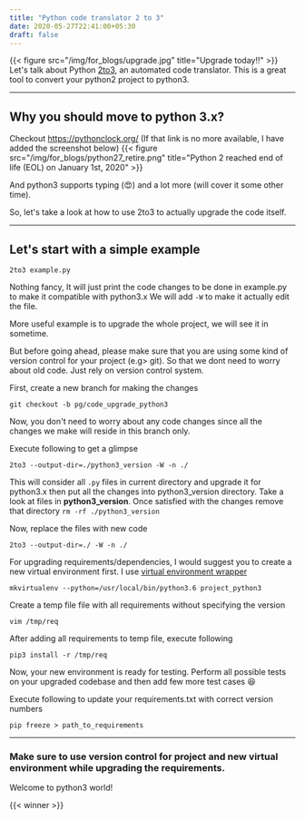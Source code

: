 ```yaml
---
title: "Python code translator 2 to 3"
date: 2020-05-27T22:41:00+05:30
draft: false
---
```

{{< figure src="/img/for_blogs/upgrade.jpg" title="Upgrade today!!" >}}
Let's talk about Python [2to3](https://docs.python.org/3/library/2to3.html), an automated code translator. This is a great tool to convert your python2 project to python3.

-----

## Why you should move to python 3.x?
Checkout https://pythonclock.org/ (If that link is no more available, I have added the screenshot below)
{{< figure src="/img/for_blogs/python27_retire.png" title="Python 2 reached end of life (EOL) on January 1st, 2020" >}}

And python3 supports typing (:heart_eyes:) and a lot more (will cover it some other time).

So, let's take a look at how to use 2to3 to actually upgrade the code itself.

-----

## Let's start with a simple example
```
2to3 example.py
```
Nothing fancy, It will just print the code changes to be done in example.py to make it compatible with python3.x
We will add `-W` to make it actually edit the file.

More useful example is to upgrade the whole project, we will see it in sometime.

But before going ahead, please make sure that you are using some kind of version control for your project (e.g> git).
So that we dont need to worry about old code. Just rely on version control system.

First, create a new branch for making the changes
```
git checkout -b pg/code_upgrade_python3
```
Now, you don't need to worry about any code changes since all the changes we make will reside in this branch only.


Execute following to get a glimpse
```
2to3 --output-dir=./python3_version -W -n ./
```
This will consider all `.py` files in current directory and upgrade it for python3.x then put all the changes into python3_version directory. Take a look at files in __python3_version__.
Once satisfied with the changes remove that directory `rm -rf ./python3_version`

Now, replace the files with new code
```
2to3 --output-dir=./ -W -n ./
```

For upgrading requirements/dependencies, I would suggest you to create a new virtual environment first.
I use [virtual environment wrapper](https://virtualenvwrapper.readthedocs.io/en/latest/)
```
mkvirtualenv --python=/usr/local/bin/python3.6 project_python3
```

Create a temp file file with all requirements without specifying the version
```
vim /tmp/req
```

After adding all requirements to temp file, execute following
```
pip3 install -r /tmp/req
```

Now, your new environment is ready for testing.
Perform all possible tests on your upgraded codebase and then add few more test cases :laughing:

Execute following to update your requirements.txt with correct version numbers
```
pip freeze > path_to_requirements
```

-----

### Make sure to use version control for project and new virtual environment while upgrading the requirements.

Welcome to python3 world!

{{< winner >}}